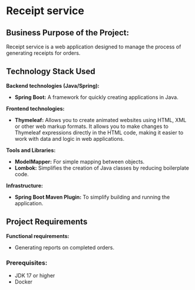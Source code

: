 # Receipt service

## Business Purpose of the Project:

Receipt service is a web application designed to manage the process of generating receipts for orders.

## Technology Stack Used

**Backend technologies (Java/Spring):**
- **Spring Boot:** A framework for quickly creating applications in Java.

**Frontend technologies:**
- **Thymeleaf:** Allows you to create animated websites using HTML, XML or other web markup formats. It allows you to make changes to Thymeleaf expressions directly in the HTML code, making it easier to work with data and logic in web applications.

**Tools and Libraries:**
- **ModelMapper:** For simple mapping between objects.
- **Lombok:** Simplifies the creation of Java classes by reducing boilerplate code.

**Infrastructure:**
- **Spring Boot Maven Plugin:** To simplify building and running the application.

## Project Requirements

**Functional requirements:**
- Generating reports on completed orders.
### Prerequisites:
- JDK 17 or higher
- Docker

